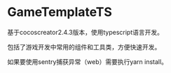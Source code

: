 # GameTemplateTS
基于cocoscreator2.4.3版本，使用typescript语言开发。

包括了游戏开发中常用的组件和工具类，方便快速开发。

如果要使用sentry捕获异常（web）需要执行yarn install。



